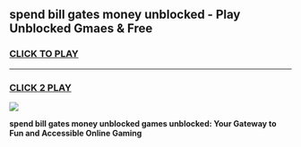 
## spend bill gates money unblocked - Play Unblocked Gmaes & Free
<h3>
<a href="https://news.freeplayer.one?title=spend_bill_gates_money_unblocked&ref=16F">CLICK TO PLAY</a></h3>
<hr>

<h3>
<a href="https://news.freeplayer.one?title=spend_bill_gates_money_unblocked&ref=16F">CLICK 2 PLAY</a>
  
</h3>

<a href="https://news.freeplayer.one?title=spend_bill_gates_money_unblocked&ref=16F/"><img src="https://clearcache.store/games.png"></a>


**spend bill gates money unblocked games unblocked: Your Gateway to Fun and Accessible Online Gaming**
